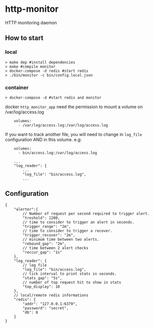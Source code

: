 # http-monitor
HTTP monitoring daemon

## How to start
### local
```
> make dep #install dependencies
> make #compile monitor
> docker-compose -d redis #start redis
> ./bin/monitor -c bin/config.local.json
```
### container
```
> docker-compose -d #start redis and monitor
```
docker `http_monitor_app` need the permission to mount a volume on /var/log/access.log
```
    volumes:
      - /var/log/access.log:/var/log/access.log
```
If you want to track another file, you will need to change in `log_file` configuration AND in this volume. e.g:
```
    volumes:
      - bin/access.log:/var/log/access.log
```
```
    ...
    "log_reader": {
        ...
        "log_file": "bin/access.log",
        ...
```

## Configuration
```
{
    "alerter":{
        // Number of request per second required to trigger alert.
        "treshold": 1200,
        // time to consider to trigger an alert in seconds.
        "trigger_range": "2m",
        // time to consider to trigger a recover.
        "trigger_recover": "2m",
        // minimum time between two alerts.
        "rebound_gap": "2m",
        // time between 2 alert checks
        "reccur_gap": "1s"
    },
    "log_reader": {
        // log file
        "log_file": "bin/access.log",
        // tick interval to print stats in seconds.
        "stats_gap": "5s",
        // number of top request hit to show in stats
        "top_display": 10
    },
    // local/remote redis informations
    "redis": {
        "addr": "127.0.0.1:6379",
        "password": "secret",
        "db": 0
    }
}
```
